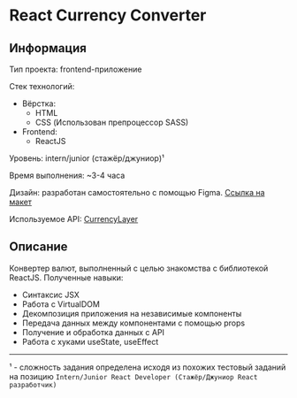 # React Currency Converter
## Информация

Тип проекта: frontend-приложение

Стек технологий:
- Вёрстка:
    - HTML
    - CSS (Использован препроцессор SASS)
- Frontend:
    - ReactJS

Уровень: intern/junior (стажёр/джуниор)¹

Время выполнения: ~3-4 часа

Дизайн: разработан самостоятельно с помощью Figma. [Ссылка на макет](https://www.figma.com/file/fb3rBbzunkPW1E9HR6PfEZ/react-currency-converter?node-id=0%3A1)

Используемое API: [CurrencyLayer](https://currencylayer.com/)

## Описание

Конвертер валют, выполненный с целью знакомства с библиотекой ReactJS. Полученные навыки:
- Синтаксис JSX
- Работа с VirtualDOM
- Декомпозиция приложения на независимые компоненты
- Передача данных между компонентами с помощью props
- Получение и обработка данных с API
- Работа с хуками useState, useEffect

--------
¹ - сложность задания определена исходя из похожих тестовый заданий на позицию `Intern/Junior React Developer (Стажёр/Джуниор React разработчик)`
